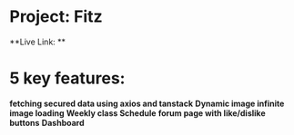 # Project: Fitz
**Live Link: **


# 5 key features: 
**fetching secured data using axios and tanstack**
**Dynamic image infinite image loading**
**Weekly class Schedule**
**forum page with like/dislike buttons**
**Dashboard**